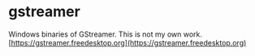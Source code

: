 # gstreamer
Windows binaries of GStreamer. This is not my own work.  
[https://gstreamer.freedesktop.org](https://gstreamer.freedesktop.org)
